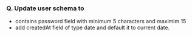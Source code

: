 ### Q. Update user schema to

- contains password field with minimum 5 characters and maximim 15
- add createdAt field of type date and default it to current date.
